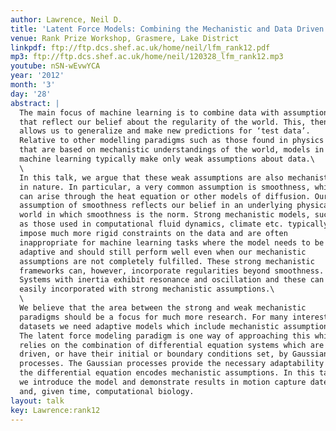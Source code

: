 ```yaml
---
author: Lawrence, Neil D.
title: 'Latent Force Models: Combining the Mechanistic and Data Driven Modelling Paradigms'
venue: Rank Prize Workshop, Grasmere, Lake District
linkpdf: ftp://ftp.dcs.shef.ac.uk/home/neil/lfm_rank12.pdf
mp3: ftp://ftp.dcs.shef.ac.uk/home/neil/120328_lfm_rank12.mp3
youtube: nSN-wEvwYCA
year: '2012'
month: '3'
day: '28'
abstract: |
  The main focus of machine learning is to combine data with assumptions
  that reflect our belief about the regularity of the world. This, then,
  allows us to generalize and make new predictions for ‘test data’.
  Relative to other modelling paradigms such as those found in physics
  that are based on mechanistic understandings of the world, models in
  machine learning typically make only weak assumptions about data.\
  \
  In this talk, we argue that these weak assumptions are also mechanistic
  in nature. In particular, a very common assumption is smoothness, which
  can arise through the heat equation or other models of diffusion. Our
  assumption of smoothness reflects our belief in an underlying physical
  world in which smoothness is the norm. Strong mechanistic models, such
  as those used in computational fluid dynamics, climate etc. typically
  impose much more rigid constraints on the data and are often
  inappropriate for machine learning tasks where the model needs to be
  adaptive and should still perform well even when our mechanistic
  assumptions are not completely fulfilled. These strong mechanistic
  frameworks can, however, incorporate regularities beyond smoothness.
  Systems with inertia exhibit resonance and oscillation and these can be
  easily incorporated with strong mechanistic assumptions.\
  \
  We believe that the area between the strong and weak mechanistic
  paradigms should be a focus for much more research. For many interesting
  datasets we need adaptive models which include mechanistic assumptions.
  The latent force modeling paradigm is one way of approaching this which
  relies on the combination of differential equation systems which are
  driven, or have their initial or boundary conditions set, by Gaussian
  processes. The Gaussian processes provide the necessary adaptability and
  the differential equation encodes mechanistic assumptions. In this talk
  we introduce the model and demonstrate results in motion capture date
  and, given time, computational biology.
layout: talk
key: Lawrence:rank12
---
```

